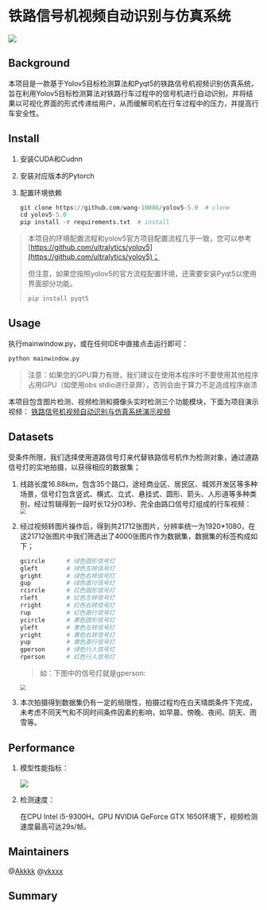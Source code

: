 # 铁路信号机视频自动识别与仿真系统

![](http://wang-typora.oss-cn-beijing.aliyuncs.com/img/Snipaste_2022-10-28_21-18-20.jpg)

## Background

本项目是一款基于Yolov5目标检测算法和Pyqt5的铁路信号机视频识别仿真系统，旨在利用Yolov5目标检测算法对铁路行车过程中的信号机进行自动识别，并将结果以可视化界面的形式传递给用户，从而缓解司机在行车过程中的压力，并提高行车安全性。

## Install

1. 安装CUDA和Cudnn

2. 安装对应版本的Pytorch

3. 配置环境依赖

   ```python
   git clone https://github.com/wang-10086/yolov5-5.0  # clone
   cd yolov5-5.0
   pip install -r requirements.txt	# install
   ```

> 本项目的环境配置流程和yolov5官方项目配置流程几乎一致，您可以参考 [https://github.com/ultralytics/yolov5](https://github.com/ultralytics/yolov5)；
>
> 但注意，如果您按照yolov5的官方流程配置环境，还需要安装Pyqt5以使用界面部分功能。
>
> ```python
> pip install pyqt5
> ```

## Usage

执行mainwindow.py，或在任何IDE中直接点击运行即可：

```python
python mainwindow.py
```
> 注意：如果您的GPU算力有限，我们建议在使用本程序时不要使用其他程序占用GPU（如使用obs stdio进行录屏），否则会由于算力不足造成程序崩溃

本项目包含图片检测、视频检测和摄像头实时检测三个功能模块，下面为项目演示视频：
[铁路信号机视频自动识别与仿真系统演示视频](http://wang-typora.oss-cn-beijing.aliyuncs.com/img/presentation220921.mp4)

## Datasets

受条件所限，我们选择使用道路信号灯来代替铁路信号机作为检测对象，通过道路信号灯的实地拍摄，以获得相应的数据集；

1. 线路长度16.88km，包含35个路口，途经商业区、居民区、城郊开发区等多种场景，信号灯包含竖式、横式、立式、悬挂式、圆形、箭头、人形道等多种类别，经过剪辑得到一段时长12分03秒、完全由路口信号灯组成的行车视频：
   <img src="http://wang-typora.oss-cn-beijing.aliyuncs.com/img/Snipaste_2022-06-13_20-32-14.jpg" style="zoom:70%;" />
2. 经过视频转图片操作后，得到共21712张图片，分辨率统一为1920*1080，在这21712张图片中我们筛选出了4000张图片作为数据集，数据集的标签构成如下；

   ```python
   gcircle		# 绿色圆形信号灯
   gleft		# 绿色左转信号灯
   gright		# 绿色右转信号灯
   gup			# 绿色直行信号灯
   rcircle		# 红色圆形信号灯
   rleft		# 红色左转信号灯
   rright		# 红色右转信号灯
   rup			# 红色直行信号灯
   ycircle		# 黄色圆形信号灯
   yleft		# 黄色左转信号灯
   yright		# 黄色右转信号灯
   yup			# 黄色直行信号灯
   gperson		# 绿色行人信号灯
   rperson		# 红色行人信号灯
   ```

   > 如：下图中的信号灯就是gperson:

   <img src="http://wang-typora.oss-cn-beijing.aliyuncs.com/img/Snipaste_2022-07-13_17-52-15.jpg" style="zoom:70%;" />

3. 本次拍摄得到数据集仍有一定的局限性，拍摄过程均在白天晴朗条件下完成，未考虑不同天气和不同时间条件因素的影响，如早晨、傍晚、夜间、阴天、雨雪等。

## Performance

1. 模型性能指标：

   ![](http://wang-typora.oss-cn-beijing.aliyuncs.com/img/results221028.png)

2. 检测速度：

   在CPU Intel i5-9300H，GPU NVIDIA GeForce GTX 1650环境下，视频检测速度最高可达29s/帧。

## Maintainers
@[Akkkk](https://github.com/wang-10086)
@[ykxxx](https://github.com/ykxxxxxx)

## Summary



